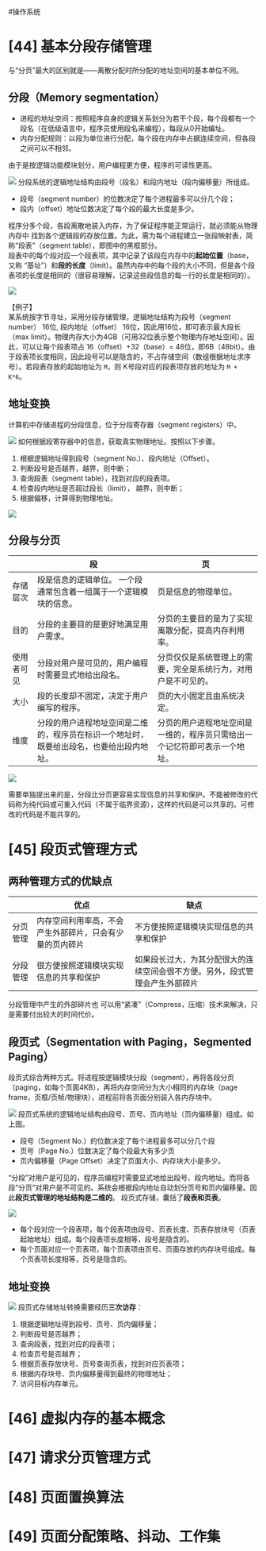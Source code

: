 #操作系统 
# [44] 基本分段存储管理
与“分页”最大的区别就是——离散分配时所分配的地址空间的基本单位不同。
## 分段（Memory segmentation）
- 进程的地址空间：按照程序自身的逻辑关系划分为若干个段，每个段都有一个段名（在低级语言中，程序员使用段名来编程），每段从0开始编址。
- 内存分配规则：以段为单位进行分配，每个段在内存中占据连续空间，但各段之间可以不相邻。  

由于是按逻辑功能模块划分，用户编程更方便，程序的可读性更高。

![](img/03_memory_mngmnt/38%20分段.jpg)
分段系统的逻辑地址结构由段号（段名）和段内地址（段内偏移量）所组成。
- 段号（segment number）的位数决定了每个进程最多可以分几个段；
- 段内（offset）地址位数决定了每个段的最大长度是多少。

程序分多个段，各段离散地装入内存，为了保证程序能正常运行，就必须能从物理内存中 找到各个逻辑段的存放位置。为此，需为每个进程建立一张段映射表，简称“段表”（segment table），即图中的黑框部分。   
段表中的每个段对应一个段表项，其中记录了该段在内存中的**起始位置**（base，又称 “基址”）和**段的长度**（limit）。虽然内存中的每个段的大小不同，但是各个段表项的长度是相同的（很容易理解，记录这些段信息的每一行的长度是相同的）。

![](img/03_memory_mngmnt/39%20处理机视角的分段寻址.jpg)

【例子】   
某系统按字节寻址，采用分段存储管理，逻辑地址结构为段号（segment number） 16位, 段内地址（offset） 16位，因此用16位，即可表示最大段长（max limit）。物理内存大小为4GB（可用32位表示整个物理内存地址空间）。因此，可以让每个段表项占 16（offset）+32（base）= 48位，即6B（48bit）。由于段表项长度相同，因此段号可以是隐含的，不占存储空间（数组根据地址求序号）。若段表存放的起始地址为 `M`，则 K号段对应的段表项存放的地址为 `M + K*6`。

## 地址变换
计算机中存储进程的分段信息，位于分段寄存器（segment registers）中。

![](img/03_memory_mngmnt/40%20段寄存器.jpg)
如何根据段寄存器中的信息，获取真实物理地址。按照以下步骤。
1. 根据逻辑地址得到段号（segment No.）、段内地址（Offset）。
2. 判断段号是否越界，越界，则中断；
3. 查询段表（segment table），找到对应的段表项。
4. 检查段内地址是否超过段长（limit）， 越界，则中断；
5. 根据偏移，计算得到物理地址。

![](img/03_memory_mngmnt/41%20分段地址变换.jpg)
## 分段与分页
|            | 段                                                                                       | 页                                                                         |
| ---------- | ---------------------------------------------------------------------------------------- | -------------------------------------------------------------------------- |
| 存储层次   | 段是信息的逻辑单位。 一个段通常包含着一组属于一个逻辑模块的信息。                        | 页是信息的物理单位。                                                       |
| 目的       | 分段的主要目的是更好地满足用户需求。                                                     | 分页的主要目的是为了实现离散分配，提高内存利用率。                         |
| 使用者可见 | 分段对用户是可见的，用户编程时需要显式地给出段名。                                       | 分页仅仅是系统管理上的需要，完全是系统行为，对用户是不可见的。             |
| 大小       | 段的长度却不固定，决定于用户编写的程序。                                                 | 页的大小固定且由系统决定。                                                 |
| 维度       | 分段的用户进程地址空间是二维的，程序员在标识一个地址时，既要给出段名，也要给出段内地址。 | 分页的用户进程地址空间是一维的，程序员只需给出一个记忆符即可表示一个地址。 |

![](img/03_memory_mngmnt/42%20分段分页区别.jpg)

需要单独提出来的是，分段比分页更容易实现信息的共享和保护。不能被修改的代码称为纯代码或可重入代码（不属于临界资源），这样的代码是可以共享的。可修改的代码是不能共享的。
 

# [45] 段页式管理方式
## 两种管理方式的优缺点
|          | 优点                                                     | 缺点                                                                         |
| -------- | -------------------------------------------------------- | ---------------------------------------------------------------------------- |
| 分页管理 | 内存空间利用率高，不会产生外部碎片，只会有少量的页内碎片 | 不方便按照逻辑模块实现信息的共享和保护                                       |
| 分段管理 | 很方便按照逻辑模块实现信息的共享和保护                   | 如果段长过大，为其分配很大的连续空间会很不方便。另外，段式管理会产生外部碎片 |

分段管理中产生的外部碎片也 可以用“紧凑”（Compress，压缩）技术来解决，只是需要付出较大的时间代价。

## 段页式（Segmentation with Paging，Segmented Paging）
段页式综合两种方式。将进程按逻辑模块分段（segment），再将各段分页（paging，如每个页面4KB），再将内存空间分为大小相同的内存块（page frame，页框/页帧/物理块），进程前将各页面分别装入各内存块中。

![](img/03_memory_mngmnt/43%20段页式.jpg)
段页式系统的逻辑地址结构由段号、页号、页内地址（页内偏移量）组成。如上图。
- 段号（Segment No.）的位数决定了每个进程最多可以分几个段 
- 页号（Page No.）位数决定了每个段最大有多少页 
- 页内偏移量（Page Offset）决定了页面大小、内存块大小是多少。

“分段”对用户是可见的，程序员编程时需要显式地给出段号、段内地址。而将各段“分页”对用户是不可见的。系统会根据段内地址自动划分页号和页内偏移量。因此**段页式管理的地址结构是二维的**。
段页式存储，囊括了**段表和页表**。

![](img/03_memory_mngmnt/44%20段页式段表和页表.jpg)

- 每个段对应一个段表项，每个段表项由段号、页表长度、页表存放块号（页表起始地址）组成。每个段表项长度相等，段号是隐含的。 
- 每个页面对应一个页表项，每个页表项由页号、页面存放的内存块号组成。每个页表项长度相等，页号是隐含的。

## 地址变换
![](img/03_memory_mngmnt/44%20段页式三次访存.jpg)
段页式存储地址转换需要经历**三次访存**：
1. 根据逻辑地址得到段号、页号、页内偏移量；
2. 判断段号是否越界；
3. 查询段表，找到对应的段表项；
4. 检查页号是否越界；
5. 根据页表存放块号、页号查询页表，找到对应页表项；
6. 根据内存块号、页内偏移量得到最终的物理地址；
7. 访问目标内存单元。

# [46] 虚拟内存的基本概念

# [47] 请求分页管理方式

# [48] 页面置换算法

# [49] 页面分配策略、抖动、工作集